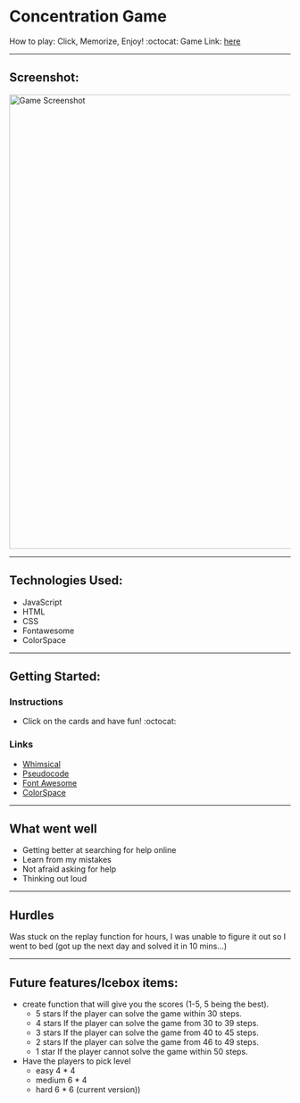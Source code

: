 #  Concentration Game
How to play: Click, Memorize, Enjoy! :octocat:
Game Link: [here](https://patrick-tien-conentration-game.netlify.app/)


---
## Screenshot: 

<img width="814" alt="Game Screenshot" src="https://user-images.githubusercontent.com/104362645/184216371-8137ad50-bb84-4f1d-94be-02c76470271e.png">


---
## Technologies Used:

+ JavaScript
+ HTML
+ CSS
+ Fontawesome
+ ColorSpace


---
## Getting Started: 

### Instructions
+ Click on the cards and have fun! :octocat:

### Links
+ [Whimsical](https://whimsical.com/Xcjun37udFmtK5irbhc6Td#)
+ [Pseudocode](https://docs.google.com/document/d/1V3LmyedQS7Yxx9bd09VqUS3IcurJLoH0Qo1KN671gW8/edit)
+ [Font Awesome](https://fontawesome.com/)
+ [ColorSpace](https://mycolor.space/)


---
## What went well
- Getting better at searching for help online
- Learn from my mistakes
- Not afraid asking for help
- Thinking out loud


---
## Hurdles
Was stuck on the replay function for hours, I was unable to figure it out so I went to bed (got up the next day and solved it in 10 mins...)


---
## Future features/Icebox items:
- create function that will give you the scores (1-5, 5 being the best). 
    - 5 stars If the player can solve the game within 30 steps. 
    - 4 stars If the player can solve the game from 30 to 39 steps.
    - 3 stars If the player can solve the game from 40 to 45 steps.
    - 2 stars If the player can solve the game from 46 to 49 steps.
    - 1 star If the player cannot solve the game within 50 steps.
- Have the players to pick level 
    - easy 4 * 4
    - medium 6 * 4
    - hard 6 * 6 (current version)) 
